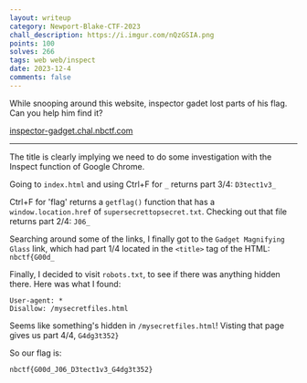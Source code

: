 ```yaml
---
layout: writeup
category: Newport-Blake-CTF-2023
chall_description: https://i.imgur.com/nQzGSIA.png
points: 100
solves: 266
tags: web web/inspect
date: 2023-12-4
comments: false
---
```


While snooping around this website, inspector gadet lost parts of his flag. Can you help him find it?  

[inspector-gadget.chal.nbctf.com](inspector-gadget.chal.nbctf.com)  

---

The title is clearly implying we need to do some investigation with the Inspect function of Google Chrome.  

Going to `index.html` and using Ctrl+F for `_` returns part 3/4: `D3tect1v3_`  

Ctrl+F for 'flag' returns a `getflag()` function that has a `window.location.href` of `supersecrettopsecret.txt`. Checking out that file returns part 2/4: `J06_`  

Searching around some of the links, I finally got to the `Gadget Magnifying Glass` link, which had part 1/4 located in the `<title>` tag of the HTML: `nbctf{G00d_`  

Finally, I decided to visit `robots.txt`, to see if there was anything hidden there. Here was what I found:  

    User-agent: *
    Disallow: /mysecretfiles.html

Seems like something's hidden in `/mysecretfiles.html`! Visting that page gives us part 4/4, `G4dg3t352}`  

So our flag is:  

    nbctf{G00d_J06_D3tect1v3_G4dg3t352}